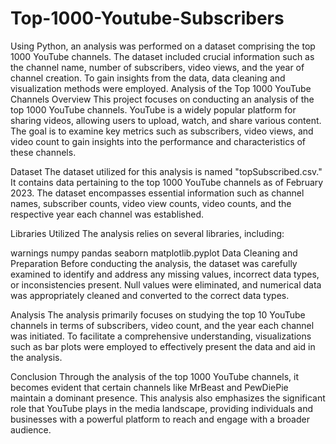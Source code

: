 # Top-1000-Youtube-Subscribers
Using Python, an analysis was performed on a dataset comprising the top 1000 YouTube channels. The dataset included crucial information such as the channel name, number of subscribers, video views, and the year of channel creation. To gain insights from the data, data cleaning and visualization methods were employed.
Analysis of the Top 1000 YouTube Channels
Overview
This project focuses on conducting an analysis of the top 1000 YouTube channels. YouTube is a widely popular platform for sharing videos, allowing users to upload, watch, and share various content. The goal is to examine key metrics such as subscribers, video views, and video count to gain insights into the performance and characteristics of these channels.

Dataset
The dataset utilized for this analysis is named "topSubscribed.csv." It contains data pertaining to the top 1000 YouTube channels as of February 2023. The dataset encompasses essential information such as channel names, subscriber counts, video view counts, video counts, and the respective year each channel was established.

Libraries Utilized
The analysis relies on several libraries, including:

warnings
numpy
pandas
seaborn
matplotlib.pyplot
Data Cleaning and Preparation
Before conducting the analysis, the dataset was carefully examined to identify and address any missing values, incorrect data types, or inconsistencies present. Null values were eliminated, and numerical data was appropriately cleaned and converted to the correct data types.

Analysis
The analysis primarily focuses on studying the top 10 YouTube channels in terms of subscribers, video count, and the year each channel was initiated. To facilitate a comprehensive understanding, visualizations such as bar plots were employed to effectively present the data and aid in the analysis.

Conclusion
Through the analysis of the top 1000 YouTube channels, it becomes evident that certain channels like MrBeast and PewDiePie maintain a dominant presence. This analysis also emphasizes the significant role that YouTube plays in the media landscape, providing individuals and businesses with a powerful platform to reach and engage with a broader audience.
